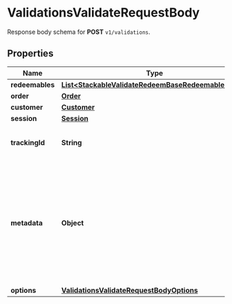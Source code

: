 

# ValidationsValidateRequestBody

Response body schema for **POST** `v1/validations`.

## Properties

| Name | Type | Description |
|------------ | ------------- | ------------- |
|**redeemables** | [**List&lt;StackableValidateRedeemBaseRedeemablesItem&gt;**](StackableValidateRedeemBaseRedeemablesItem.md) |  |
|**order** | [**Order**](Order.md) |  |
|**customer** | [**Customer**](Customer.md) |  |
|**session** | [**Session**](Session.md) |  |
|**trackingId** | **String** | Is correspondent to Customer&#39;s source_id |
|**metadata** | **Object** | A set of key/value pairs that you can attach to a redemption object. It can be useful for storing additional information about the redemption in a structured format. |
|**options** | [**ValidationsValidateRequestBodyOptions**](ValidationsValidateRequestBodyOptions.md) |  |



